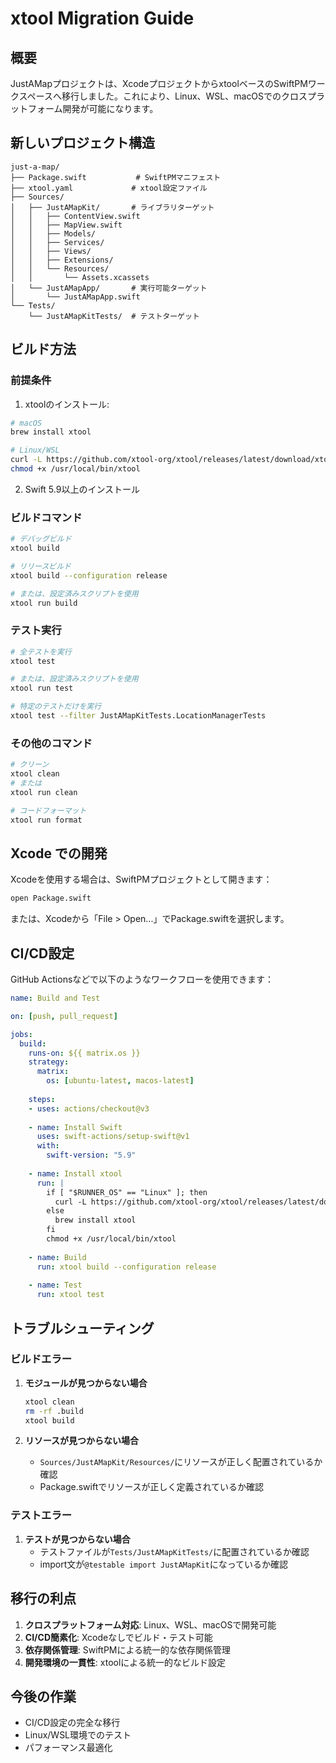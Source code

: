# xtool Migration Guide

## 概要

JustAMapプロジェクトは、XcodeプロジェクトからxtoolベースのSwiftPMワークスペースへ移行しました。これにより、Linux、WSL、macOSでのクロスプラットフォーム開発が可能になります。

## 新しいプロジェクト構造

```
just-a-map/
├── Package.swift           # SwiftPMマニフェスト
├── xtool.yaml             # xtool設定ファイル
├── Sources/
│   ├── JustAMapKit/       # ライブラリターゲット
│   │   ├── ContentView.swift
│   │   ├── MapView.swift
│   │   ├── Models/
│   │   ├── Services/
│   │   ├── Views/
│   │   ├── Extensions/
│   │   └── Resources/
│   │       └── Assets.xcassets
│   └── JustAMapApp/       # 実行可能ターゲット
│       └── JustAMapApp.swift
└── Tests/
    └── JustAMapKitTests/  # テストターゲット
```

## ビルド方法

### 前提条件

1. xtoolのインストール:
```bash
# macOS
brew install xtool

# Linux/WSL
curl -L https://github.com/xtool-org/xtool/releases/latest/download/xtool-linux-x86_64 -o /usr/local/bin/xtool
chmod +x /usr/local/bin/xtool
```

2. Swift 5.9以上のインストール

### ビルドコマンド

```bash
# デバッグビルド
xtool build

# リリースビルド
xtool build --configuration release

# または、設定済みスクリプトを使用
xtool run build
```

### テスト実行

```bash
# 全テストを実行
xtool test

# または、設定済みスクリプトを使用
xtool run test

# 特定のテストだけを実行
xtool test --filter JustAMapKitTests.LocationManagerTests
```

### その他のコマンド

```bash
# クリーン
xtool clean
# または
xtool run clean

# コードフォーマット
xtool run format
```

## Xcode での開発

Xcodeを使用する場合は、SwiftPMプロジェクトとして開きます：

```bash
open Package.swift
```

または、Xcodeから「File > Open...」でPackage.swiftを選択します。

## CI/CD設定

GitHub Actionsなどで以下のようなワークフローを使用できます：

```yaml
name: Build and Test

on: [push, pull_request]

jobs:
  build:
    runs-on: ${{ matrix.os }}
    strategy:
      matrix:
        os: [ubuntu-latest, macos-latest]
    
    steps:
    - uses: actions/checkout@v3
    
    - name: Install Swift
      uses: swift-actions/setup-swift@v1
      with:
        swift-version: "5.9"
    
    - name: Install xtool
      run: |
        if [ "$RUNNER_OS" == "Linux" ]; then
          curl -L https://github.com/xtool-org/xtool/releases/latest/download/xtool-linux-x86_64 -o /usr/local/bin/xtool
        else
          brew install xtool
        fi
        chmod +x /usr/local/bin/xtool
    
    - name: Build
      run: xtool build --configuration release
    
    - name: Test
      run: xtool test
```

## トラブルシューティング

### ビルドエラー

1. **モジュールが見つからない場合**
   ```bash
   xtool clean
   rm -rf .build
   xtool build
   ```

2. **リソースが見つからない場合**
   - `Sources/JustAMapKit/Resources/`にリソースが正しく配置されているか確認
   - Package.swiftでリソースが正しく定義されているか確認

### テストエラー

1. **テストが見つからない場合**
   - テストファイルが`Tests/JustAMapKitTests/`に配置されているか確認
   - import文が`@testable import JustAMapKit`になっているか確認

## 移行の利点

1. **クロスプラットフォーム対応**: Linux、WSL、macOSで開発可能
2. **CI/CD簡素化**: Xcodeなしでビルド・テスト可能
3. **依存関係管理**: SwiftPMによる統一的な依存関係管理
4. **開発環境の一貫性**: xtoolによる統一的なビルド設定

## 今後の作業

- CI/CD設定の完全な移行
- Linux/WSL環境でのテスト
- パフォーマンス最適化